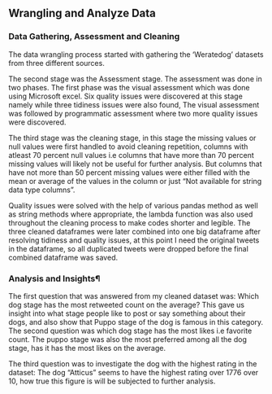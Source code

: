 ## Wrangling and Analyze Data

### Data Gathering, Assessment and Cleaning

The data wrangling process started with gathering the ‘Weratedog’ datasets from three different sources.

The second stage was the Assessment stage. The assessment was done in two phases. The first phase was the visual assessment  which was done using Microsoft excel. Six quality issues were discovered at this stage namely while three tidiness issues were also found, The visual assessment was followed by programmatic assessment where two more quality issues were discovered.

The third stage was the cleaning stage, in this stage the missing values or null values were first handled to avoid cleaning repetition, columns with atleast 70 percent null values i.e columns that have more  than 70 percent missing values will likely not be useful for further analysis. But columns that have not more than 50 percent missing values were either filled with the mean or average of the values in the column or just “Not available for string data type columns”.

Quality issues were solved with the help of various pandas method as well as string methods where appropriate, the lambda function was also used throughout the cleaning process to make codes shorter and legible.
The three cleaned dataframes were later combined into one big dataframe after resolving tidiness and quality issues, at this point I need the original tweets in the dataframe, so all duplicated tweets were dropped before the final combined dataframe was saved.

### Analysis and Insights¶
The first question that was answered from my cleaned dataset was: Which dog stage has the most retweeted count on the average? This gave us insight into what stage people like to post or say something about their dogs, and also show that Puppo stage of the dog is famous in this category.
The second question was which dog stage has the most likes i.e favorite count. The puppo stage was also the most preferred among all the dog stage, has it has the most likes on the average.

The third question was to investigate the dog with the highest rating in the dataset: The dog “Atticus” seems to have the highest rating over 1776 over 10, how true this figure is will be subjected to further analysis.